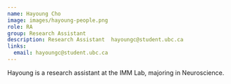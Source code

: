 ```yaml
---
name: Hayoung Cho
image: images/hayoung-people.png
role: RA
group: Research Assistant  
description: Research Assistant  hayoungc@student.ubc.ca
links:
  email: hayoungc@student.ubc.ca
---
```


Hayoung is a research assistant at the IMM Lab, majoring in Neuroscience.

